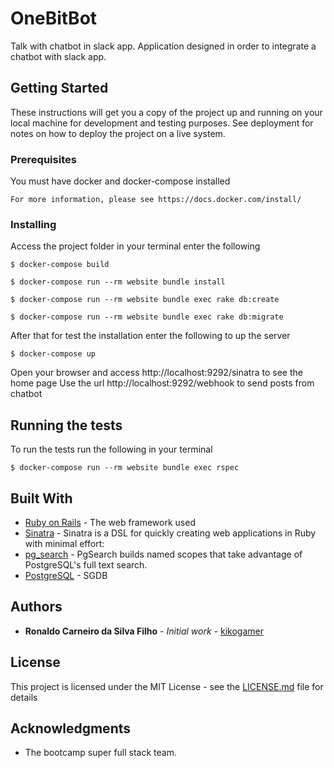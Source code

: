# OneBitBot

Talk with chatbot in slack app.
Application designed in order to integrate a chatbot with slack app.

## Getting Started

These instructions will get you a copy of the project up and running on your local machine for development and testing purposes. See deployment for notes on how to deploy the project on a live system.

### Prerequisites

You must have docker and docker-compose installed

```
For more information, please see https://docs.docker.com/install/ 
```

### Installing

Access the project folder in your terminal enter the following

```
$ docker-compose build
```

```
$ docker-compose run --rm website bundle install
```

```
$ docker-compose run --rm website bundle exec rake db:create
```

```
$ docker-compose run --rm website bundle exec rake db:migrate
```
After that for test the installation enter the following to up the server

```
$ docker-compose up
```

Open your browser and access http://localhost:9292/sinatra to see the home page
Use the url http://localhost:9292/webhook to send posts from chatbot

## Running the tests

To run the tests run the following in your terminal

```
$ docker-compose run --rm website bundle exec rspec
```

## Built With

* [Ruby on Rails](https://rubyonrails.org/) - The web framework used
* [Sinatra](https://github.com/sinatra/sinatra) - Sinatra is a DSL for quickly creating web applications in Ruby with minimal effort:
* [pg_search](https://github.com/Casecommons/pg_search) - PgSearch builds named scopes that take advantage of PostgreSQL's full text search.
* [PostgreSQL](https://www.postgresql.org/) - SGDB

## Authors

* **Ronaldo Carneiro da Silva Filho** - *Initial work* - [kikogamer](https://github.com/kikogamer)

## License

This project is licensed under the MIT License - see the [LICENSE.md](LICENSE.md) file for details

## Acknowledgments

* The bootcamp super full stack team.
